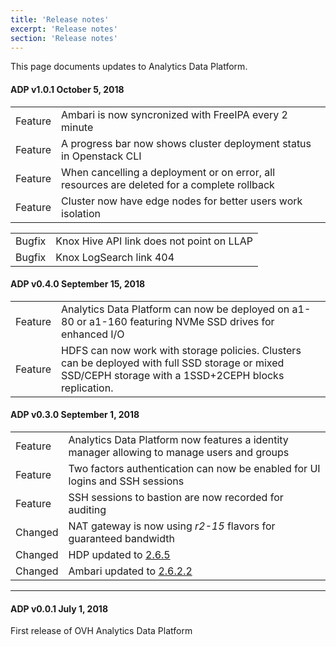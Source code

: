 ```yaml
---
title: 'Release notes'
excerpt: 'Release notes'
section: 'Release notes'
---
```


This page documents updates to Analytics Data Platform.
#### ADP v1.0.1 October 5, 2018
<table class="table-features">
  <tbody>
    <tr>
      <td>
        <span class="label release success">Feature</span>
      </td>
      <td>
        Ambari is now syncronized with FreeIPA every 2 minute
      </td>
    </tr>
    <tr>
      <td>
        <span class="label release success">Feature</span>
      </td>
      <td>
        A progress bar now shows cluster deployment status in Openstack CLI
      </td>
    </tr>
    <tr>
      <td>
        <span class="label release success">Feature</span>
      </td>
      <td>
        When cancelling a deployment or on error, all resources are deleted for a complete rollback  
      </td>
    </tr>
    <tr>
      <td>
        <span class="label release success">Feature</span>
      </td>
      <td>
        Cluster now have edge nodes for better users work isolation  
      </td>
    </tr>
  </tbody>
</table>

<table class="table-bugfixes">
  <tbody>
    <tr>
      <td>
        <span class="label bugfix warning">Bugfix</span>
      </td>
      <td>
        Knox Hive API link does not point on LLAP
      </td>
    </tr>
    <tr>
      <td>
        <span class="label bugfix warning">Bugfix</span>
      </td>
      <td>
        Knox LogSearch link 404 
      </td>
    </tr>
  </tbody>
</table>

#### ADP v0.4.0 September 15, 2018
<table class="table-features">
  <tbody>
    <tr>
      <td>
        <span class="label release success">Feature</span>
      </td>
      <td>
        Analytics Data Platform can now be deployed on a1-80 or a1-160 featuring NVMe SSD drives for enhanced I/O  
      </td>
    </tr>
    <tr>
      <td>
        <span class="label release success">Feature</span>
      </td>
      <td>
        HDFS can now work with storage policies. Clusters can be deployed with full SSD storage or mixed SSD/CEPH storage with a
        1SSD+2CEPH blocks replication.  
      </td>
    </tr>
  </tbody>
</table>


#### ADP v0.3.0 September 1, 2018

<table class="table-features">
  <tbody>
    <tr>
      <td>
        <span class="label release success">Feature</span>
      </td>
      <td>
        Analytics Data Platform now features a identity manager allowing to manage users and groups
      </td>
    </tr>
    <tr>
      <td>
        <span class="label release success">Feature</span>
      </td>
      <td>
        Two factors authentication can now be enabled for UI logins and SSH sessions
      </td>
    </tr>
    <tr>
      <td>
        <span class="label release success">Feature</span>
      </td>
      <td>
        SSH sessions to bastion are now recorded for auditing
      </td>
    </tr>
    <tr>
      <td>
        <span class="label release warning">Changed</span>
      </td>
      <td>
         NAT gateway is now using <i>r2-15</i> flavors for guaranteed bandwidth
      </td>
    </tr>
    <tr>
      <td>
        <span class="label release warning">Changed</span>
      </td>
      <td>
         HDP updated to <a href="https://docs.hortonworks.com/HDPDocuments/HDPforCloud/HDPforCloud-2.6.5/bk_release-notes/content/ch_relnotes.html">2.6.5</a>
      </td>
    </tr>
    <tr>
      <td>
        <span class="label release warning">Changed</span>
      </td>
      <td>
         Ambari updated to <a href="https://docs.hortonworks.com/HDPDocuments/Ambari-2.6.2.2/bk_ambari-release-notes/content/ambari_relnotes-2.6.2.2-fixed-issues.html">2.6.2.2</a>
      </td>
    </tr>
  </tbody>
</table>


___

#### ADP v0.0.1 July 1, 2018

First release of OVH Analytics Data Platform
